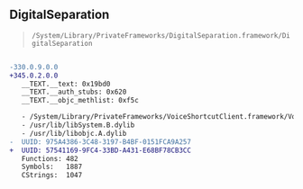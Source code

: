 ## DigitalSeparation

> `/System/Library/PrivateFrameworks/DigitalSeparation.framework/DigitalSeparation`

```diff

-330.0.9.0.0
+345.0.2.0.0
   __TEXT.__text: 0x19bd0
   __TEXT.__auth_stubs: 0x620
   __TEXT.__objc_methlist: 0xf5c

   - /System/Library/PrivateFrameworks/VoiceShortcutClient.framework/VoiceShortcutClient
   - /usr/lib/libSystem.B.dylib
   - /usr/lib/libobjc.A.dylib
-  UUID: 975A4386-3C48-3197-B4BF-0151FCA9A257
+  UUID: 57541169-9FC4-33BD-A431-E68BF78CB3CC
   Functions: 482
   Symbols:   1887
   CStrings:  1047

```
